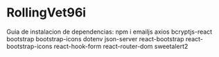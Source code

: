 # RollingVet96i
Guia de instalacion de dependencias:
npm i emailjs axios bcryptjs-react bootstrap bootstrap-icons dotenv json-server react-bootstrap react-bootstrap-icons react-hook-form react-router-dom sweetalert2
